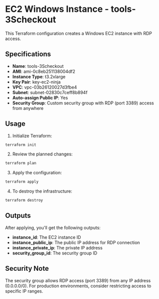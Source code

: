 # EC2 Windows Instance - tools-3Scheckout

This Terraform configuration creates a Windows EC2 instance with RDP access.

## Specifications

- **Name**: tools-3Scheckout
- **AMI**: ami-0c8eb251138004df2
- **Instance Type**: t3.2xlarge
- **Key Pair**: key-ec2-ninja
- **VPC**: vpc-03b26120027d3fbe4
- **Subnet**: subnet-02830c7ceff8b894f
- **Auto-assign Public IP**: Yes
- **Security Group**: Custom security group with RDP (port 3389) access from anywhere

## Usage

1. Initialize Terraform:
```bash
terraform init
```

2. Review the planned changes:
```bash
terraform plan
```

3. Apply the configuration:
```bash
terraform apply
```

4. To destroy the infrastructure:
```bash
terraform destroy
```

## Outputs

After applying, you'll get the following outputs:
- **instance_id**: The EC2 instance ID
- **instance_public_ip**: The public IP address for RDP connection
- **instance_private_ip**: The private IP address
- **security_group_id**: The security group ID

## Security Note

The security group allows RDP access (port 3389) from any IP address (0.0.0.0/0). For production environments, consider restricting access to specific IP ranges.
